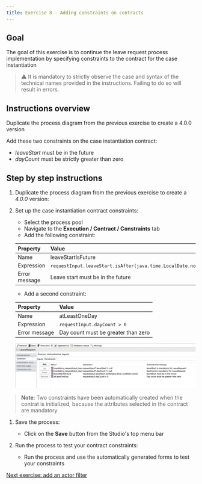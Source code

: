 ```yaml
---
title: Exercise 8 - Adding constraints on contracts
---
```


## Goal

The goal of this exercise is to continue the leave request process implementation by specifying constraints to the contract for the case instantiation

> ⚠ It is mandatory to strictly observe the case and syntax of the technical names provided in the instructions. Failing to do so will result in errors.

## Instructions overview

Duplicate the process diagram from the previous exercise to create a 4.0.0 version

Add these two constraints on the case instantiation contract:

- *leaveStart* must be in the future
- *dayCount* must be strictly greater than zero

## Step by step instructions

1. Duplicate the process diagram from the previous exercise to create a *4.0.0* version:
 
   
1. Set up the case instantiation contract constraints:
   - Select the process pool
   - Navigate to the **Execution / Contract / Constraints** tab
   - Add the following constraint:

   Property | Value
   -------- | -----
   Name | leaveStartIsFuture
   Expression | `requestInput.leaveStart.isAfter(java.time.LocalDate.now())`
   Error message | Leave start must be in the future
   
   - Add a second constraint:
   
   Property | Value
   -------- | -----
   Name | atLeastOneDay
   Expression | `requestInput.dayCount > 0`
   Error message | Day count must be greater than zero
   
   ![Constraints definition](images/ex08/ex8_01.png)

> **Note**: Two constraints have been automatically created when the contrat is initialized, because the attributes selected in the contract are mandatory

1. Save the process:
   - Click on the **Save** button from the Studio's top menu bar

1. Run the process to test your contract constraints:
   - Run the process and use the automatically generated forms to test your constraints

[Next exercise: add an actor filter](09-actor-filter.md)
